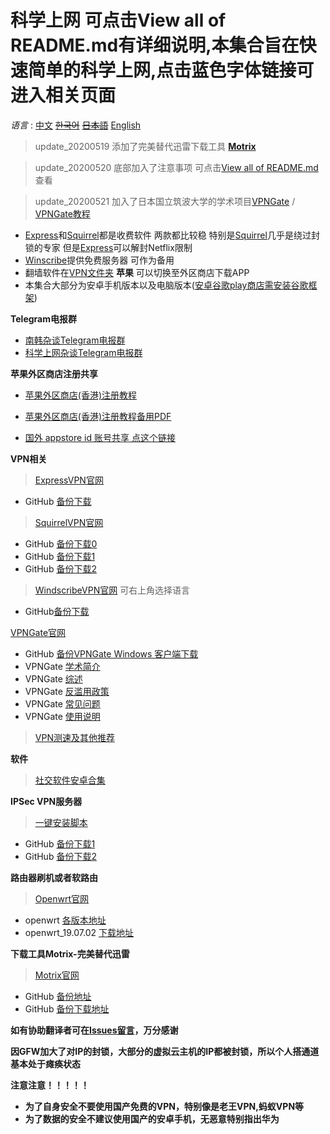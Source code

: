 # 科学上网 可点击View all of README.md有详细说明,**本集合旨在快速简单的科学上网,点击蓝色字体链接可进入相关页面** 

*语言* : [中文](https://github.com/yangqi0425/kexueshangwang/blob/master/README.md) 
         ~~[한국어](https://github.com/yangqi0425/kexueshangwang/blob/master/README-KR.md)~~
         ~~[日本語](https://github.com/yangqi0425/kexueshangwang/blob/master/README-JP.md)~~
         [English](https://github.com/yangqi0425/kexueshangwang/blob/master/README-EN.md)  
 
> update_20200519 添加了完美替代迅雷下载工具 **[Motrix](https://github.com/yangqi0425/Motrix)**

> update_20200520 底部加入了注意事项 可点击[View all of README.md](https://github.com/yangqi0425/kexueshangwang/blob/master/README.md)查看
  
> update_20200521 加入了日本国立筑波大学的学术项目[VPNGate](https://github.com/yangqi0425/kexueshangwang/tree/master/VPN/VPNGate_Softether%20VPN)  / [VPNGate教程](https://github.com/yangqi0425/kexueshangwang/tree/master/Image%20%26%20PDF/VPNGate%E4%BD%BF%E7%94%A8%E6%95%99%E7%A8%8B)   
- [Express](https://www.expressvpn.com/)和[Squirrel](https://www.squirrelvpn.com/)都是收费软件 两款都比较稳 特别是[Squirrel](https://www.squirrelvpn.com/)几乎是绕过封锁的专家  但是[Express](https://www.expressvpn.com/)可以解封Netflix限制  
- [Winscribe](https://chn.windscribe.com/)提供免费服务器 可作为备用       
- 翻墙软件在[VPN文件夹](https://github.com/yangqi0425/kexueshangwang/tree/master/VPN) **苹果** 可以切换至外区商店下载APP  
- 本集合大部分为安卓手机版本以及电脑版本([安卓谷歌play商店需安装谷歌框架](https://github.com/yangqi0425/kexueshangwang/tree/master/%E8%B0%B7%E6%AD%8C%E6%A1%86%E6%9E%B6%E5%AE%89%E8%A3%85))  

**Telegram电报群**
- [南韩杂谈Telegram电报群](https://t.me/South_Korea_Chat)  
- [科学上网杂谈Telegram电报群](https://t.me/KeXueShangWangBa)  

**苹果外区商店注册共享**
- [苹果外区商店(香港)注册教程](https://www.squirrelvpn.com/ios-register-HK-apple-id.html)  
- [苹果外区商店(香港)注册教程备用PDF](https://github.com/yangqi0425/kexueshangwang/blob/master/Image%20%26%20PDF/%E9%A6%99%E6%B8%AF%E8%8B%B9%E6%9E%9C%E5%95%86%E5%BA%97Appstore%20ID%E6%B3%A8%E5%86%8C%E6%95%99%E7%A8%8B/%E9%A6%99%E6%B8%AF%E8%8B%B9%E6%9E%9C%E5%95%86%E5%BA%97Appstore%20ID%E6%B3%A8%E5%86%8C%E6%95%99%E7%A8%8B.pdf) 

-  [国外 appstore id 账号共享 点这个链接](https://github.com/shadowrocketHelp/help/wiki/%E5%9B%BD%E5%A4%96-appstore-id-%E8%B4%A6%E5%8F%B7%E5%88%86%E4%BA%AB) 


**VPN相关**    
> [ExpressVPN官网](https://www.expressvpn.com/) 
  - GitHub [备份下载](https://github.com/yangqi0425/kexueshangwang/tree/master/VPN/ExpressVPN)

> [SquirrelVPN官网](https://www.squirrelvpn.com/) 
  - GitHub [备份下载0](https://github.com/yangqi0425/kexueshangwang/tree/master/VPN/SquirrelVPN)
  - GitHub [备份下载1](https://github.com/yangqi0425/download)  
  - GitHub [备份下载2](https://github.com/squirrelvpn/download/blob/master/README.md)  
  
> [WindscribeVPN官网](https://chn.windscribe.com/) 可右上角选择语言              
  - GitHub[备份下载](https://github.com/yangqi0425/kexueshangwang/tree/master/VPN/Windscribe)
  
  [VPNGate官网](https://www.vpngate.net/cn/)
  - GitHub [备份VPNGate Windows 客户端下载](https://github.com/yangqi0425/kexueshangwang/tree/master/VPN/VPNGate_Softether%20VPN)  
  - VPNGate [学术简介](https://github.com/yangqi0425/kexueshangwang/blob/master/Image%20%26%20PDF/VPNGate%E4%BD%BF%E7%94%A8%E6%95%99%E7%A8%8B/%E5%85%B3%E4%BA%8E%20VPN%20Gate%20%E5%AD%A6%E6%9C%AF%E9%A1%B9%E7%9B%AE.pdf)  
  - VPNGate [综述](https://github.com/yangqi0425/kexueshangwang/blob/master/Image%20%26%20PDF/VPNGate%E4%BD%BF%E7%94%A8%E6%95%99%E7%A8%8B/VPN%20Gate%20%E7%BB%BC%E8%BF%B0.pdf)  
  - VPNGate [反滥用政策](https://github.com/yangqi0425/kexueshangwang/blob/master/Image%20%26%20PDF/VPNGate%E4%BD%BF%E7%94%A8%E6%95%99%E7%A8%8B/VPN%20Gate%20%E5%8F%8D%E6%BB%A5%E7%94%A8%E6%94%BF%E7%AD%96.pdf)  
  - VPNGate [常见问题](https://github.com/yangqi0425/kexueshangwang/blob/master/Image%20%26%20PDF/VPNGate%E4%BD%BF%E7%94%A8%E6%95%99%E7%A8%8B/VPN%20Gate%20FAQ%20(%E5%B8%B8%E9%97%AE%E9%97%AE%E9%A2%98).pdf)  
  - VPNGate [使用说明](https://github.com/yangqi0425/kexueshangwang/tree/master/Image%20%26%20PDF/VPNGate%E4%BD%BF%E7%94%A8%E6%95%99%E7%A8%8B) 
  
> [VPN测速及其他推荐](https://10beasts.net/)  

**软件**  
> [社交软件安卓合集](https://github.com/yangqi0425/kexueshangwang/tree/master/%E7%A4%BE%E4%BA%A4%E5%AA%92%E4%BD%93%E8%BD%AF%E4%BB%B6%E5%90%88%E9%9B%86%E5%AE%89%E5%8D%93%E7%89%88)  

**IPSec VPN服务器**
> [一键安装脚本](https://github.com/yangqi0425/setup-ipsec-vpn/blob/master/README-zh.md)  
  - GitHub [备份下载1](https://github.com/yangqi0425/setup-ipsec-vpn)  
  - GitHub [备份下载2](https://github.com/hwdsl2/setup-ipsec-vpn)  

**路由器刷机或者软路由**    
> [Openwrt官网](https://openwrt.org/start?id=zh/start)
  - openwrt [各版本地址](https://github.com/yangqi0425/openwrt/releases)  
  - openwrt_19.07.02 [下载地址](https://github.com/yangqi0425/openwrt/releases/tag/v19.07.2)  

**下载工具Motrix-完美替代迅雷**  
> [Motrix官网](https://motrix.app/)  
  - GitHub [备份地址](https://github.com/yangqi0425/Motrix)  
  - GitHub [备份下载地址](https://github.com/agalwood/Motrix/releases)
  
  
**如有协助翻译者可在[Issues留言](https://github.com/yangqi0425/kexueshangwang/issues)，万分感谢**  

**因GFW加大了对IP的封锁，大部分的虚拟云主机的IP都被封锁，所以个人搭通道基本处于瘫痪状态**  

**注意注意！！！！！**  
- **为了自身安全不要使用国产免费的VPN，特别像是老王VPN,蚂蚁VPN等**  
- **为了数据的安全不建议使用国产的安卓手机，无恶意特别指出华为**
 
